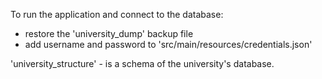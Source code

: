 To run the application and connect to the database:
- restore the 'university_dump' backup file
- add username and password to 'src/main/resources/credentials.json'

'university_structure' - is a schema of the university's database.

